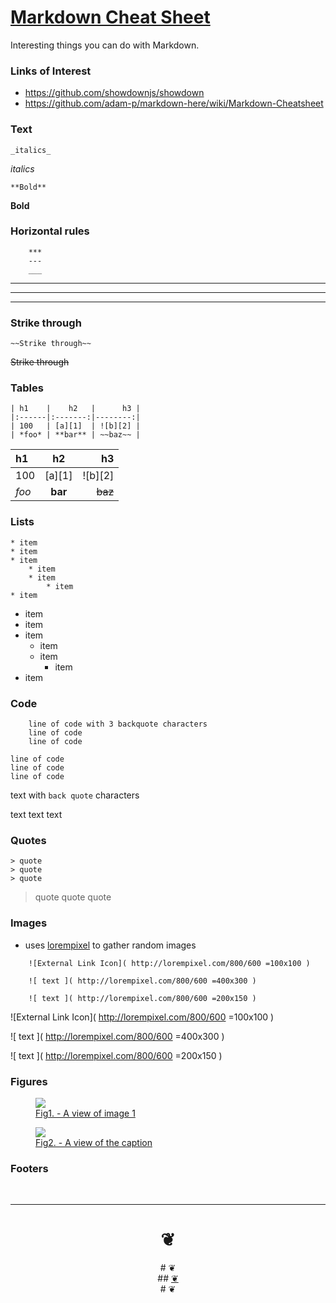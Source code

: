 

[Markdown Cheat Sheet]( #utilities/markdown-cheat-sheet.md )
===

Interesting things you can do with Markdown.


### Links of Interest

* <https://github.com/showdownjs/showdown>
* <https://github.com/adam-p/markdown-here/wiki/Markdown-Cheatsheet>

### Text

	_italics_

_italics_

	**Bold**

**Bold**




### Horizontal rules

```
	***
	---
	___
```

***

---

___



### Strike through

```
~~Strike through~~
```
~~Strike through~~



### Tables
```
| h1    |    h2   |      h3 |
|:------|:-------:|--------:|
| 100   | [a][1]  | ![b][2] |
| *foo* | **bar** | ~~baz~~ |
```

| h1    |    h2   |      h3 |
|:------|:-------:|--------:|
| 100   | [a][1]  | ![b][2] |
| *foo* | **bar** | ~~baz~~ |


### Lists

```
* item
* item
* item
	* item
	* item
		* item
* item
```

* item
* item
* item
	* item
	* item
		* item
* item





### Code
```
	line of code with 3 backquote characters
	line of code
	line of code
```

	line of code
	line of code
	line of code

text with `back quote` characters

text text text


### Quotes

```
> quote
> quote
> quote
```

> quote
> quote
> quote


### Images

* uses [lorempixel]( http://lorempixel.com ) to gather random images

````
	![External Link Icon]( http://lorempixel.com/800/600 =100x100 )

	![ text ]( http://lorempixel.com/800/600 =400x300 )

	![ text ]( http://lorempixel.com/800/600 =200x150 )
````

![External Link Icon]( http://lorempixel.com/800/600 =100x100 )

![ text ]( http://lorempixel.com/800/600 =400x300 )

![ text ]( http://lorempixel.com/800/600 =200x150 )


### Figures

<figure>
<a href=http://google.com >
<img src="http://lorempixel.com/200/200/" >
<figcaption>Fig1. - A view of image 1</figcaption>
<a>
</figure>

<figure >
<a href=http://google.com ><img src="http://lorempixel.com/200/200/" >
<figcaption>Fig2. - A view of the caption</figcaption>
</a>
</figure>



### Footers

<br>

***

<center title="dingbat" >

# <a href=javascript:window.scrollTo(0,0); style=text-decoration:none; >❦</a>
</center>

<center title="dingbat" >
# <span onclick=window.scrollTo(0,0); style=cursor:pointer; >❦</span>
</center>

<center title="dingbat" >
## <a href=javascript:content.scrollTop=0; >❦</a>
</center>

<center title="dingbat" >
# <a href=javascript:window.scrollTop=0; style=text-decoration:none; >❦</a>
</center>
